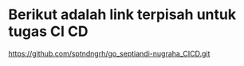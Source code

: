 # Berikut adalah link terpisah untuk tugas CI CD

https://github.com/sptndngrh/go_septiandi-nugraha_CICD.git